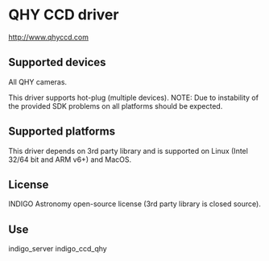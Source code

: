 # QHY CCD driver

http://www.qhyccd.com

## Supported devices

All QHY cameras.

This driver supports hot-plug (multiple devices).
NOTE: Due to instability of the provided SDK problems on all platforms should be expected.

## Supported platforms

This driver depends on 3rd party library and is supported on Linux (Intel 32/64 bit and ARM v6+) and MacOS.

## License

INDIGO Astronomy open-source license (3rd party library is closed source).

## Use

indigo_server indigo_ccd_qhy
